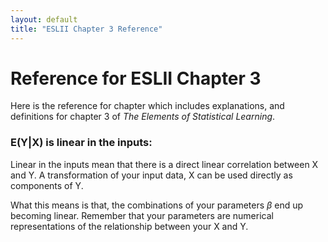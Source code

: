 ```yaml
---
layout: default
title: "ESLII Chapter 3 Reference"
---
```

# Reference for ESLII Chapter 3
Here is the reference for chapter which includes explanations, and definitions for chapter 3 of *The Elements of Statistical Learning*.

### <a id="linear_in_inputs"></a> E(Y\|X) is linear in the inputs:
Linear in the inputs mean that there is a direct linear correlation between X and Y. A transformation of your input data, X can be used directly as components of Y. 

What this means is that, the combinations of your parameters $\beta$ end up becoming linear. Remember that your parameters are numerical representations of the relationship between your X and Y. 